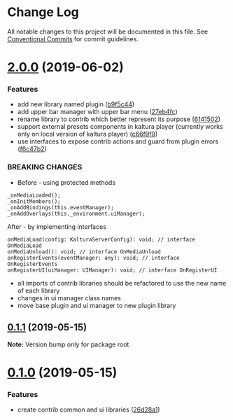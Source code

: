 # Change Log

All notable changes to this project will be documented in this file.
See [Conventional Commits](https://conventionalcommits.org) for commit guidelines.

# [2.0.0](https://github.com/kaltura/playkit-js-contrib/compare/v0.1.1...v2.0.0) (2019-06-02)


### Features

* add new library named plugin ([b9f5c44](https://github.com/kaltura/playkit-js-contrib/commit/b9f5c44))
* add upper bar manager with upper bar menu ([27eb4fc](https://github.com/kaltura/playkit-js-contrib/commit/27eb4fc))
* rename library to contrib which better represent its purpose ([6141502](https://github.com/kaltura/playkit-js-contrib/commit/6141502))
* support external presets components in kaltura player (currently works only on local version of kaltura player) ([c66f9f9](https://github.com/kaltura/playkit-js-contrib/commit/c66f9f9))
* use interfaces to expose contrib actions and guard from plugin errors ([f6c47b2](https://github.com/kaltura/playkit-js-contrib/commit/f6c47b2))


### BREAKING CHANGES

* Before - using protected methods
```
_onMediaLoaded();
_onInitMembers();
_onAddBindings(this.eventManager);
_onAddOverlays(this._environment.uiManager);
```

After - by implementing interfaces
```
onMediaLoad(config: KalturaServerConfig): void; // interface OnMediaLoad
onMediaUnload(): void; // interface OnMediaUnload
onRegisterEvents(eventManager: any): void; // interface OnRegisterEvents
onRegisterUI(uiManager: UIManager): void; // interface OnRegisterUI
```
* all imports of contrib libraries should be refactored to use the new name of each library
* changes in ui manager class names
* move base plugin and ui manager to new plugin library





## [0.1.1](https://github.com/kaltura/playkit-js-contrib/compare/v0.1.0...v0.1.1) (2019-05-15)

**Note:** Version bump only for package root





# [0.1.0](https://github.com/kaltura/playkit-js-contrib/compare/v1.1.1-next.0...v0.1.0) (2019-05-15)


### Features

* create contrib common and ui libraries ([26d28a1](https://github.com/kaltura/playkit-js-contrib/commit/26d28a1))
